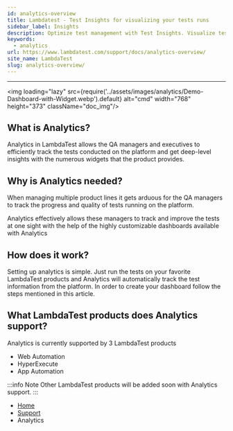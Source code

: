 ```yaml
---
id: analytics-overview
title: Lambdatest - Test Insights for visualizing your tests runs
sidebar_label: Insights
description: Optimize test management with Test Insights. Visualize test runs, track progress, and improve quality with actionable analytics. Enhance testing efficiency.
keywords:
  - analytics
url: https://www.lambdatest.com/support/docs/analytics-overview/
site_name: LambdaTest
slug: analytics-overview/
---
```


<script type="application/ld+json"
      dangerouslySetInnerHTML={{ __html: JSON.stringify({
       "@context": "https://schema.org",
        "@type": "BreadcrumbList",
        "itemListElement": [{
          "@type": "ListItem",
          "position": 1,
          "name": "Home",
          "item": "https://www.lambdatest.com"
        },{
          "@type": "ListItem",
          "position": 2,
          "name": "Support",
          "item": "https://www.lambdatest.com/support/docs/"
        },{
          "@type": "ListItem",
          "position": 3,
          "name": "Linear App Integration",
          "item": "https://www.lambdatest.com/support/docs/analytics-overview/"
        }]
      })
    }}
></script>
---

<img loading="lazy" src={require('../assets/images/analytics/Demo-Dashboard-with-Widget.webp').default} alt="cmd" width="768" height="373" className="doc_img"/>

## What is Analytics?

Analytics in LambdaTest allows the QA managers and executives to efficiently track the tests conducted on the platform and get deep-level insights with the numerous widgets that the product provides.

<div className="ytframe"> 
<div className="youtube" data-embed="AFQWaAkLg6o" data-loading-attribute="eager">
    <div className="play-button"></div>
</div>
</div>

## Why is Analytics needed?

When managing multiple product lines it gets arduous for the QA managers to track the progress and quality of tests running on the platform.

Analytics effectively allows these managers to track and improve the tests at one sight with the help of the highly customizable dashboards available with Analytics

## How does it work?

Setting up analytics is simple. Just run the tests on your favorite LambdaTest products and Analytics will automatically track the test information from the platform. In order to create your dashboard follow the steps mentioned in this article.

## What LambdaTest products does Analytics support?

Analytics is currently supported by 3 LambdaTest products

- Web Automation
- HyperExecute
- App Automation

:::info Note
Other LambdaTest products will be added soon with Analytics support.
:::

<nav aria-label="breadcrumbs">
  <ul className="breadcrumbs">
    <li className="breadcrumbs__item">
      <a className="breadcrumbs__link" target="_self" href="https://www.lambdatest.com">
        Home
      </a>
    </li>
    <li className="breadcrumbs__item">
      <a className="breadcrumbs__link" target="_self" href="https://www.lambdatest.com/support/docs/">
        Support
      </a>
    </li>
    <li className="breadcrumbs__item breadcrumbs__item--active">
      <span className="breadcrumbs__link">
      Analytics 
      </span>
    </li>
  </ul>
</nav>
